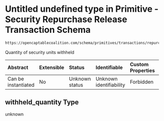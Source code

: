 # Untitled undefined type in Primitive - Security Repurchase Release Transaction Schema

```txt
https://opencaptablecoalition.com/schema/primitives/transactions/repurchase_release/base_repurchase_release#/properties/withheld_quantity
```

Quantity of security units withheld

| Abstract            | Extensible | Status         | Identifiable            | Custom Properties | Additional Properties | Access Restrictions | Defined In                                                                                                                                             |
| :------------------ | :--------- | :------------- | :---------------------- | :---------------- | :-------------------- | :------------------ | :----------------------------------------------------------------------------------------------------------------------------------------------------- |
| Can be instantiated | No         | Unknown status | Unknown identifiability | Forbidden         | Allowed               | none                | [BaseRepurchaseRelease.schema.json*](schema/primitives/transactions/release/BaseRelease.schema.json "open original schema") |

## withheld_quantity Type

unknown
